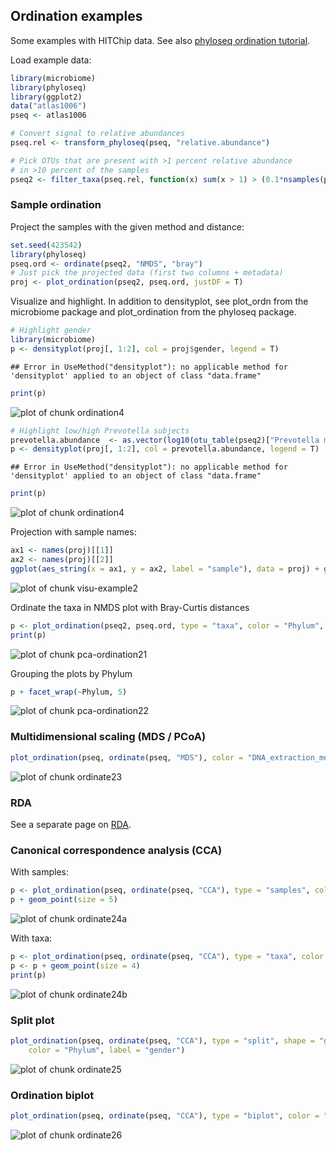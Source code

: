 ## Ordination examples

Some examples with HITChip data. See also [phyloseq ordination tutorial](http://joey711.github.io/phyloseq/plot_ordination-examples.html).

Load example data:


```r
library(microbiome)
library(phyloseq)
library(ggplot2)
data("atlas1006")
pseq <- atlas1006

# Convert signal to relative abundances
pseq.rel <- transform_phyloseq(pseq, "relative.abundance")

# Pick OTUs that are present with >1 percent relative abundance 
# in >10 percent of the samples
pseq2 <- filter_taxa(pseq.rel, function(x) sum(x > 1) > (0.1*nsamples(pseq.rel)), TRUE)
```


### Sample ordination

Project the samples with the given method and distance:


```r
set.seed(423542)
library(phyloseq)
pseq.ord <- ordinate(pseq2, "NMDS", "bray")
# Just pick the projected data (first two columns + metadata)
proj <- plot_ordination(pseq2, pseq.ord, justDF = T)
```


Visualize and highlight. In addition to densityplot, see plot_ordn from the microbiome package and plot_ordination from the phyloseq package.


```r
# Highlight gender
library(microbiome)
p <- densityplot(proj[, 1:2], col = proj$gender, legend = T)
```

```
## Error in UseMethod("densityplot"): no applicable method for 'densityplot' applied to an object of class "data.frame"
```

```r
print(p)
```

![plot of chunk ordination4](figure/ordination4-1.png)

```r
# Highlight low/high Prevotella subjects
prevotella.abundance  <- as.vector(log10(otu_table(pseq2)["Prevotella melaninogenica et rel.",]) )
p <- densityplot(proj[, 1:2], col = prevotella.abundance, legend = T)
```

```
## Error in UseMethod("densityplot"): no applicable method for 'densityplot' applied to an object of class "data.frame"
```

```r
print(p)
```

![plot of chunk ordination4](figure/ordination4-2.png)

Projection with sample names:


```r
ax1 <- names(proj)[[1]]
ax2 <- names(proj)[[2]]
ggplot(aes_string(x = ax1, y = ax2, label = "sample"), data = proj) + geom_text(size = 2)
```

![plot of chunk visu-example2](figure/visu-example2-1.png)


Ordinate the taxa in NMDS plot with Bray-Curtis distances


```r
p <- plot_ordination(pseq2, pseq.ord, type = "taxa", color = "Phylum", title = "Taxa ordination")
print(p)
```

![plot of chunk pca-ordination21](figure/pca-ordination21-1.png)

Grouping the plots by Phylum


```r
p + facet_wrap(~Phylum, 5)
```

![plot of chunk pca-ordination22](figure/pca-ordination22-1.png)


### Multidimensional scaling (MDS / PCoA)


```r
plot_ordination(pseq, ordinate(pseq, "MDS"), color = "DNA_extraction_method") + geom_point(size = 5)
```

![plot of chunk ordinate23](figure/ordinate23-1.png)

### RDA

See a separate page on [RDA](RDA.md).


### Canonical correspondence analysis (CCA)

With samples:


```r
p <- plot_ordination(pseq, ordinate(pseq, "CCA"), type = "samples", color = "gender")
p + geom_point(size = 5)
```

![plot of chunk ordinate24a](figure/ordinate24a-1.png)

With taxa:


```r
p <- plot_ordination(pseq, ordinate(pseq, "CCA"), type = "taxa", color = "Phylum")
p <- p + geom_point(size = 4)
print(p)
```

![plot of chunk ordinate24b](figure/ordinate24b-1.png)


### Split plot


```r
plot_ordination(pseq, ordinate(pseq, "CCA"), type = "split", shape = "gender", 
    color = "Phylum", label = "gender")
```

![plot of chunk ordinate25](figure/ordinate25-1.png)


### Ordination biplot


```r
plot_ordination(pseq, ordinate(pseq, "CCA"), type = "biplot", color = "Phylum")
```

![plot of chunk ordinate26](figure/ordinate26-1.png)






